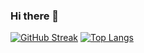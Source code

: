 ### Hi there 👋
[![GitHub Streak](http://github-readme-streak-stats.herokuapp.com?user=helayoty&theme=dark&background=000000)](https://git.io/streak-stats)
[![Top Langs](https://github-readme-stats.vercel.app/api/top-langs/?username=helayoty&layout=compact&theme=vision-friendly-dark)](https://github.com/anuraghazra/github-readme-stats)

<!--
**helayoty/helayoty** is a ✨ _special_ ✨ repository because its `README.md` (this file) appears on your GitHub profile.

Here are some ideas to get you started:

- 🔭 I’m currently working on ...
- 🌱 I’m currently learning ...
- 👯 I’m looking to collaborate on ...
- 🤔 I’m looking for help with ...
- 💬 Ask me about ...
- 📫 How to reach me: ...
- 😄 Pronouns: ...
- ⚡ Fun fact: ...
-->

